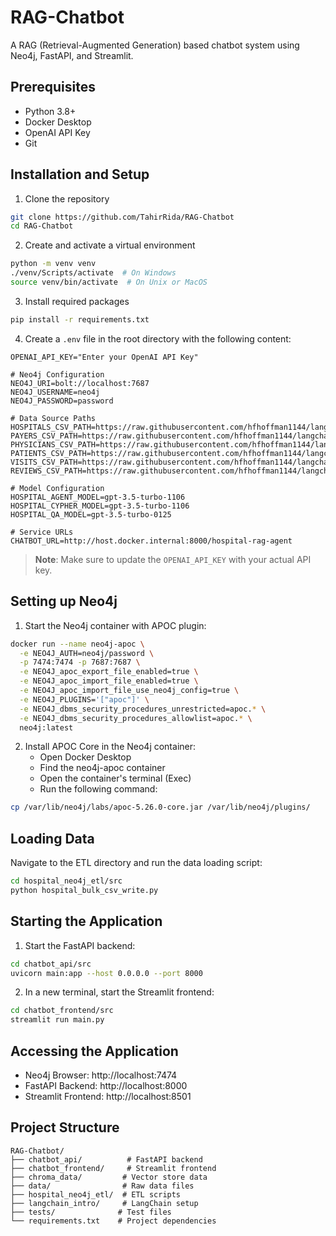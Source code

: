 # RAG-Chatbot

A RAG (Retrieval-Augmented Generation) based chatbot system using Neo4j, FastAPI, and Streamlit.

## Prerequisites

- Python 3.8+
- Docker Desktop
- OpenAI API Key
- Git

## Installation and Setup

1. Clone the repository
```bash
git clone https://github.com/TahirRida/RAG-Chatbot
cd RAG-Chatbot
```

2. Create and activate a virtual environment
```bash
python -m venv venv
./venv/Scripts/activate  # On Windows
source venv/bin/activate  # On Unix or MacOS
```

3. Install required packages
```bash
pip install -r requirements.txt
```

4. Create a `.env` file in the root directory with the following content:
```env
OPENAI_API_KEY="Enter your OpenAI API Key"

# Neo4j Configuration
NEO4J_URI=bolt://localhost:7687
NEO4J_USERNAME=neo4j
NEO4J_PASSWORD=password

# Data Source Paths
HOSPITALS_CSV_PATH=https://raw.githubusercontent.com/hfhoffman1144/langchain_neo4j_rag_app/main/data/hospitals.csv
PAYERS_CSV_PATH=https://raw.githubusercontent.com/hfhoffman1144/langchain_neo4j_rag_app/main/data/payers.csv
PHYSICIANS_CSV_PATH=https://raw.githubusercontent.com/hfhoffman1144/langchain_neo4j_rag_app/main/data/physicians.csv
PATIENTS_CSV_PATH=https://raw.githubusercontent.com/hfhoffman1144/langchain_neo4j_rag_app/main/data/patients.csv
VISITS_CSV_PATH=https://raw.githubusercontent.com/hfhoffman1144/langchain_neo4j_rag_app/main/data/visits.csv
REVIEWS_CSV_PATH=https://raw.githubusercontent.com/hfhoffman1144/langchain_neo4j_rag_app/main/data/reviews.csv

# Model Configuration
HOSPITAL_AGENT_MODEL=gpt-3.5-turbo-1106
HOSPITAL_CYPHER_MODEL=gpt-3.5-turbo-1106
HOSPITAL_QA_MODEL=gpt-3.5-turbo-0125

# Service URLs
CHATBOT_URL=http://host.docker.internal:8000/hospital-rag-agent
```

> **Note**: Make sure to update the `OPENAI_API_KEY` with your actual API key.

## Setting up Neo4j

1. Start the Neo4j container with APOC plugin:
```bash
docker run --name neo4j-apoc \
  -e NEO4J_AUTH=neo4j/password \
  -p 7474:7474 -p 7687:7687 \
  -e NEO4J_apoc_export_file_enabled=true \
  -e NEO4J_apoc_import_file_enabled=true \
  -e NEO4J_apoc_import_file_use_neo4j_config=true \
  -e NEO4J_PLUGINS='["apoc"]' \
  -e NEO4J_dbms_security_procedures_unrestricted=apoc.* \
  -e NEO4J_dbms_security_procedures_allowlist=apoc.* \
  neo4j:latest
```

2. Install APOC Core in the Neo4j container:
   - Open Docker Desktop
   - Find the neo4j-apoc container
   - Open the container's terminal (Exec)
   - Run the following command:
```bash
cp /var/lib/neo4j/labs/apoc-5.26.0-core.jar /var/lib/neo4j/plugins/
```

## Loading Data

Navigate to the ETL directory and run the data loading script:
```bash
cd hospital_neo4j_etl/src
python hospital_bulk_csv_write.py
```

## Starting the Application

1. Start the FastAPI backend:
```bash
cd chatbot_api/src
uvicorn main:app --host 0.0.0.0 --port 8000
```

2. In a new terminal, start the Streamlit frontend:
```bash
cd chatbot_frontend/src
streamlit run main.py
```

## Accessing the Application

- Neo4j Browser: http://localhost:7474
- FastAPI Backend: http://localhost:8000
- Streamlit Frontend: http://localhost:8501

## Project Structure

```
RAG-Chatbot/
├── chatbot_api/          # FastAPI backend
├── chatbot_frontend/     # Streamlit frontend
├── chroma_data/         # Vector store data
├── data/                # Raw data files
├── hospital_neo4j_etl/  # ETL scripts
├── langchain_intro/     # LangChain setup
├── tests/              # Test files
└── requirements.txt    # Project dependencies
```
